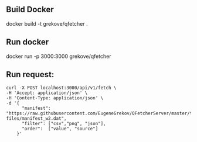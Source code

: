 


## Build Docker
docker build -t grekove/qfetcher .
## Run docker
docker run -p 3000:3000 grekove/qfetcher

## Run request:

```
curl -X POST localhost:3000/api/v1/fetch \
-H 'Accept: application/json' \
-H 'Content-Type: application/json' \
-d '{
      "manifest": "https://raw.githubusercontent.com/EugeneGrekov/QFetcherServer/master/test-files/manifest_w2.dat",
      "filter": ["csv","png", "json"],
      "order":  ["value", "source"] 
    }' 
```

